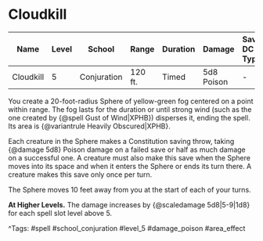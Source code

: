 # Cloudkill

| Name | Level | School | Range | Duration | Damage | Save DC & Type |
|------|-------|--------|-------|----------|--------|----------------|
| Cloudkill | 5 | Conjuration | 120 ft. | Timed | 5d8 Poison | - |

You create a 20-foot-radius Sphere of yellow-green fog centered on a point within range. The fog lasts for the duration or until strong wind (such as the one created by {@spell Gust of Wind|XPHB}) disperses it, ending the spell. Its area is {@variantrule Heavily Obscured|XPHB}.

Each creature in the Sphere makes a Constitution saving throw, taking {@damage 5d8} Poison damage on a failed save or half as much damage on a successful one. A creature must also make this save when the Sphere moves into its space and when it enters the Sphere or ends its turn there. A creature makes this save only once per turn.

The Sphere moves 10 feet away from you at the start of each of your turns.

**At Higher Levels.** The damage increases by {@scaledamage 5d8|5-9|1d8} for each spell slot level above 5.

^Tags: #spell #school_conjuration #level_5 #damage_poison #area_effect